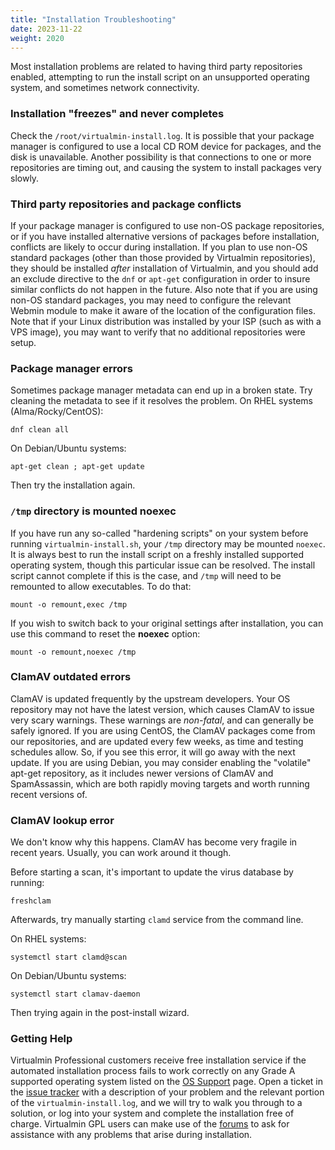 ```yaml
---
title: "Installation Troubleshooting"
date: 2023-11-22
weight: 2020
---
```


Most installation problems are related to having third party repositories enabled, attempting to run the install script on an unsupported operating system, and sometimes network connectivity.

### Installation "freezes" and never completes
Check the `/root/virtualmin-install.log`. It is possible that your package manager is configured to use a local CD ROM device for packages, and the disk is unavailable. Another possibility is that connections to one or more repositories are timing out, and causing the system to install packages very slowly.

### Third party repositories and package conflicts
If your package manager is configured to use non-OS package repositories, or if you have installed alternative versions of packages before installation, conflicts are likely to occur during installation. If you plan to use non-OS standard packages (other than those provided by Virtualmin repositories), they should be installed _after_ installation of Virtualmin, and you should add an exclude directive to the `dnf` or `apt-get` configuration in order to insure similar conflicts do not happen in the future. Also note that if you are using non-OS standard packages, you may need to configure the relevant Webmin module to make it aware of the location of the configuration files. Note that if your Linux distribution was installed by your ISP (such as with a VPS image), you may want to verify that no additional repositories were setup.

### Package manager errors
Sometimes package manager metadata can end up in a broken state. Try cleaning the metadata to see if it resolves the problem. On RHEL systems (Alma/Rocky/CentOS):

```text
dnf clean all
```

On Debian/Ubuntu systems:

```text
apt-get clean ; apt-get update
```

Then try the installation again.

### `/tmp` directory is mounted noexec

If you have run any so-called "hardening scripts" on your system before running `virtualmin-install.sh`, your `/tmp` directory may be mounted `noexec`. It is always best to run the install script on a freshly installed supported operating system, though this particular issue can be resolved. The install script cannot complete if this is the case, and `/tmp` will need to be remounted to allow executables. To do that:

```text
mount -o remount,exec /tmp
```

If you wish to switch back to your original settings after installation, you can use this command to reset the **noexec** option:

```text
mount -o remount,noexec /tmp
```

### ClamAV outdated errors
ClamAV is updated frequently by the upstream developers. Your OS repository may not have the latest version, which causes ClamAV to issue very scary warnings. These warnings are *non-fatal*, and can generally be safely ignored. If you are using CentOS, the ClamAV packages come from our repositories, and are updated every few weeks, as time and testing schedules allow. So, if you see this error, it will go away with the next update. If you are using Debian, you may consider enabling the "volatile" apt-get repository, as it includes newer versions of ClamAV and SpamAssassin, which are both rapidly moving targets and worth running recent versions of.

### ClamAV lookup error
We don't know why this happens. ClamAV has become very fragile in recent years. Usually, you can work around it though.

Before starting a scan, it's important to update the virus database by running:

```text
freshclam
```

Afterwards, try manually starting `clamd` service from the command line.

On RHEL systems:

```text
systemctl start clamd@scan
```

On Debian/Ubuntu systems:

```text
systemctl start clamav-daemon
```

Then trying again in the post-install wizard.

### Getting Help
Virtualmin Professional customers receive free installation service if the automated installation process fails to work correctly on any Grade A supported operating system listed on the [OS Support](/docs/os-support/) page. Open a ticket in the [issue tracker](/support/) with a description of your problem and the relevant portion of the `virtualmin-install.log`, and we will try to walk you through to a solution, or log into your system and complete the installation free of charge. Virtualmin GPL users can make use of the [forums](https://forum.virtualmin.com/) to ask for assistance with any problems that arise during installation.